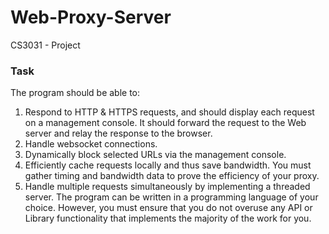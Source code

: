 # Web-Proxy-Server
CS3031 - Project

### Task
The program should be able to:
1. Respond to HTTP & HTTPS requests, and should display each request on a management
console. It should forward the request to the Web server and relay the response to the
browser.
1. Handle websocket connections.
1. Dynamically block selected URLs via the management console.
1. Efficiently cache requests locally and thus save bandwidth. You must gather timing and
bandwidth data to prove the efficiency of your proxy.
1. Handle multiple requests simultaneously by implementing a threaded server.
The program can be written in a programming language of your choice. However, you must ensure that
you do not overuse any API or Library functionality that implements the majority of the work for you.
